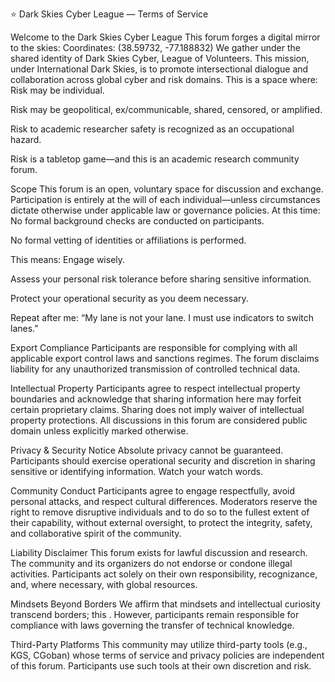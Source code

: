 ⭐ Dark Skies Cyber League — Terms of Service

Welcome to the Dark Skies Cyber League
This forum forges a digital mirror to the skies:
 Coordinates: (38.59732, -77.188832)
We gather under the shared identity of Dark Skies Cyber, League of Volunteers.
This mission, under International Dark Skies, is to promote intersectional dialogue and collaboration across global cyber and risk domains. This is a space where:
Risk may be individual.


Risk may be geopolitical, ex/communicable, shared, censored, or amplified.


Risk to academic researcher safety is recognized as an occupational hazard.


Risk is a tabletop game—and this is an academic research community forum.



Scope
This forum is an open, voluntary space for discussion and exchange. Participation is entirely at the will of each individual—unless circumstances dictate otherwise under applicable law or governance policies.
At this time:
No formal background checks are conducted on participants.


No formal vetting of identities or affiliations is performed.


This means:
Engage wisely.


Assess your personal risk tolerance before sharing sensitive information.


Protect your operational security as you deem necessary.


Repeat after me: “My lane is not your lane. I must use indicators to switch lanes.”



Export Compliance
Participants are responsible for complying with all applicable export control laws and sanctions regimes. The forum disclaims liability for any unauthorized transmission of controlled technical data.

Intellectual Property
Participants agree to respect intellectual property boundaries and acknowledge that sharing information here may forfeit certain proprietary claims. Sharing does not imply waiver of intellectual property protections. All discussions in this forum are considered public domain unless explicitly marked otherwise.

Privacy & Security Notice
Absolute privacy cannot be guaranteed. Participants should exercise operational security and discretion in sharing sensitive or identifying information. Watch your watch words.

Community Conduct
Participants agree to engage respectfully, avoid personal attacks, and respect cultural differences. Moderators reserve the right to remove disruptive individuals and to do so to the fullest extent of their capability, without external oversight, to protect the integrity, safety, and collaborative spirit of the community.

Liability Disclaimer
This forum exists for lawful discussion and research. The community and its organizers do not endorse or condone illegal activities. Participants act solely on their own responsibility, recognizance, and, where necessary, with global resources.

Mindsets Beyond Borders
We affirm that mindsets and intellectual curiosity transcend borders; this . However, participants remain responsible for compliance with laws governing the transfer of technical knowledge.

Third-Party Platforms
This community may utilize third-party tools (e.g., KGS, CGoban) whose terms of service and privacy policies are independent of this forum. Participants use such tools at their own discretion and risk.
